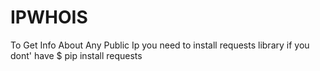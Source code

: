 # IPWHOIS
To Get Info About Any Public Ip
you need to install requests library if you dont' have
$ pip install requests
